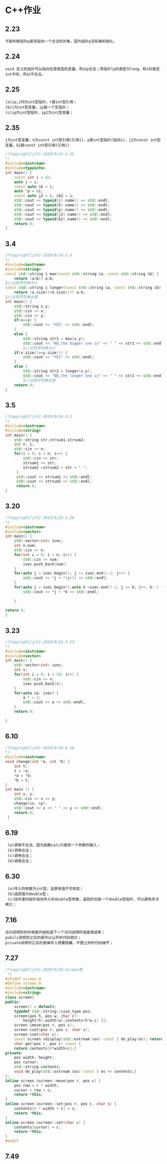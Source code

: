 # C++作业
## 2.23
    不能判断指针p是否指向一个合法的对象，因为指针p没有被初始化。
## 2.24
    void 定义的指针可以指向任意类型的变量，所以p合法；而指针lp的类型为long，和i的类型int不同，所以不合法。
## 2.25
    (a)ip,i均为int型指针，r是int型引用；
    (b)i为int型变量，ip是一个空指针；
    (c)ip为int型指针，ip2为int型变量；
## 2.35
    j为int型变量，k为const int型引用(引用i)，p是int型指针(指向i)，j2为const int型变量，k2是const int型引用(引用i)
```C++
/*Copyright[jch]-2019/9/24-2.35
*/
#include<iostream>
#include<typeinfo>
int main() {
    const int i = 42;
    auto j = i;
    const auto &k = i;
    auto *p = &i;
    const auto j2 = i, &k2 = i;
    std::cout << typeid(j).name() << std::endl;
    std::cout << typeid(k).name() << std::endl;
    std::cout << typeid(p).name() << std::endl;
    std::cout << typeid(j2).name() << std::endl;
    std::cout << typeid(k2).name() << std::endl;
    return 0;
}
```
## 3.4
```C++
/*Copyright[jch]-2019/9/24-3.4
*/
#include<iostream>
#include<string>
const std::string & max(const std::string &a, const std::string &b) {
    return (a>b)? a:b;
}//比较字符串大小
const std::string & longer(const std::string &a, const std::string &b) {
    return (a.size()>b.size())? a:b;
}//比较字符串长度
int main() {
    std::string x,y;
    std::cin >> x;
    std::cin >> y;
    if(x==y) {
        std::cout << "YES" << std::endl;
    }
    else {
        std::string str1 = max(x,y);
        std::cout << "NO,the bigger one is" << " " << str1 << std::endl;
        }//比较字符串大小
    if(x.size()==y.size()) {
        std::cout << "YES" << std::endl;
    }
    else {
        std::string str2 = longer(x,y);
        std::cout << "NO,the longer one is" << " " << str2 << std::endl;
        }//比较字符串长度
    return 0;
}
```
## 3.5
```C++
/*Copyright[jch]-2019/9/24-3.5
*/
#include<iostream>
#include<string>
int main() {
    std::string str,strsum1,strsum2;
    int n, i;
    std::cin >> n;
    for(i = 0; i < n; i++) {
        std::cin >> str;
        strsum1 += str;
        strsum2 =strsum2 + str + " ";
     }
     std::cout << strsum1 << std::endl;
     std::cout << strsum2 << std::endl;
     return 0;
}
```
## 3.20
```C++
/*Copyright[jch]-2019/9/24-3.20
*/
#include<iostream>
#include<vector>
int main() {
    std::vector<int> ivec;
    int n,num;
    std::cin >> n;
    for(int i = 0; i < n; i++) {
        std::cin >> num;
        ivec.push_back(num);
    }
    for(auto j = ivec.begin(); j != ivec.end()-1; j++) {
        std::cout << *j + *(j+1) << std::endl;
    }
    for(auto j = ivec.begin(),auto k =ivec.end()-1; j <= k; j++, k--) {
        std::cout << *j + *k << std::endl;
        
    } 
    
return 0;
}
```
## 3.23
```C++
/*Copyright[jch]-2019/9/24-3.23
*/
#include<iostream>
#include<vector>
int main() {
    std::vector<int> ivec;
    int v;
    for(int i = 0; i < 10; i++) {
        std::cin >> v;
        ivec.push_back(v);
    }
    for(auto &a: ivec) {
        a * = 2;
        std::cout << a << std::endl;
    }
    return 0;
    
}
```
## 6.10
```C++
/*Copyright[jch]-2019/9/24-6.10
*/
#include<iostream>
void change(int *a, int *b) {
    int t;
    t = *a;
    *a = *b;
    *b = t;
}
int main () {
    int x, y;
    std::cin >> x >> y;
    change(&x, &y);
    std::cout << x << " " << y << std::endl;
    return 0;
 }
 ```
 ## 6.19
     (a)调用不合法，因为函数calc只接受一个参数的输入；
     (b)调用合法；
     (c)调用合法；
     (d)调用合法；
 ## 6.30
     (a)传入的参数为int型，且原来值不可改变；
     (b)返回值为double型；
     (c)括号里的指针指向传入的double型参数，返回的也是一个double型指针，可以避免多次拷贝；
## 7.16
    访问说明符的作用是开始知道下一个访问说明符或者类结束；
    pubilc说明符之后的是可以公开的代码部分；
    private说明符之后的是编写人想要隐藏，不便公开的代码细节；
## 7.27
```C++
/*Copyright[jch]-2019/9/28-Screen类
 */
#ifndef screen_H
#define screen_H
#include<iostream>
#include<string>
class screen{
public:
    screen() = default;
    typedef std::string::size_type pos;
    screen(pos h, pos w, char c):
        height(h),width(w),contents(h*w,c) {};
    screen &move(pos r, pos c);
    screen &set(pos r, pos c, char s);
    screen &set(char c);
    const screen &display(std::ostream &os) const { do_play(os); return *this;}
    char get(pos r, pos c) const {
    return contents[r*width+c];}    
private:
    pos width, height;
    pos cursor;
    std::string contents;
    void do_play(std::ostream &os) const { os << contents;}
};
inline screen &screen::move(pos r, pos c) {
    pos row = r * width;
    cursor = row + c;
    return *this;
}
inline screen &screen::set(pos r, pos c, char s) {
    contents[r * width + c] = s;
    return *this;
}
inline screen &screen::set(char c) {
    contents[cursor] = c;
    return *this;
}
#endif
```
## 7.49


    
    
    
